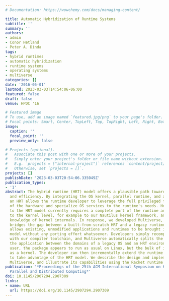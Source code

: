 ```yaml
---
# Documentation: https://wowchemy.com/docs/managing-content/

title: Automatic Hybridization of Runtime Systems
subtitle: ''
summary: ''
authors:
- admin
- Conor Hetland
- Peter A. Dinda
tags:
- hybrid runtimes
- automatic hybridization
- runtime systems
- operating systems
- multiverse
categories: []
date: '2016-05-01'
lastmod: 2023-03-03T14:54:06-06:00
featured: false
draft: false
venue: HPDC '16

# Featured image
# To use, add an image named `featured.jpg/png` to your page's folder.
# Focal points: Smart, Center, TopLeft, Top, TopRight, Left, Right, BottomLeft, Bottom, BottomRight.
image:
  caption: ''
  focal_point: ''
  preview_only: false

# Projects (optional).
#   Associate this post with one or more of your projects.
#   Simply enter your project's folder or file name without extension.
#   E.g. `projects = ["internal-project"]` references `content/project/deep-learning/index.md`.
#   Otherwise, set `projects = []`.
projects: []
publishDate: '2023-03-03T20:54:06.335049Z'
publication_types:
- '1'
abstract: The hybrid runtime (HRT) model offers a plausible path towards high performance
  and efficiency. By integrating the OS kernel, parallel runtime, and application,
  an HRT allows the runtime developer to leverage the full privileged feature set
  of the hardware and specialize OS services to the runtime's needs. However, conforming
  to the HRT model currently requires a complete port of the runtime and application
  to the kernel level, for example to our Nautilus kernel framework, and this requires
  knowledge of kernel internals. In response, we developed Multiverse, a system that
  bridges the gap between a built-from-scratch HRT and a legacy runtime system. Multiverse
  allows existing, unmodified applications and runtimes to be brought into the HRT
  model without any porting effort whatsoever. Developers simply recompile their package
  with our compiler toolchain, and Multiverse automatically splits the execution of
  the application between the domains of a legacy OS and an HRT environment. To the
  user, the package appears to run as usual on Linux, but the bulk of it now runs
  as a kernel. The developer can then incrementally extend the runtime and application
  to take advantage of the HRT model. We describe the design and implementation of
  Multiverse, and illustrate its capabilities using the Racket runtime system.
publication: '*Proceedings of the 25th ACM International Symposium on High-Performance
  Parallel and Distributed Computing*'
doi: 10.1145/2907294.2907309
links:
- name: URL
  url: https://doi.org/10.1145/2907294.2907309
---
```

